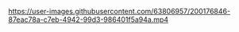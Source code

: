 https://user-images.githubusercontent.com/63806957/200176846-87eac78a-c7eb-4942-99d3-986401f5a94a.mp4
